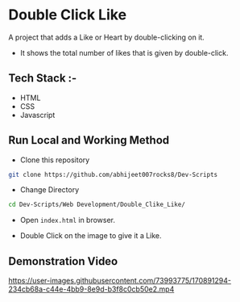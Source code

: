 # Double Click Like

A project that adds a Like or Heart by double-clicking on it.
* It shows the total number of likes that is given by double-click.

## Tech Stack :-

- HTML
- CSS
- Javascript

## Run Local and Working Method

* Clone this repository

```bash
git clone https://github.com/abhijeet007rocks8/Dev-Scripts
```

* Change Directory

```bash
cd Dev-Scripts/Web Development/Double_Clike_Like/
```

* Open `index.html` in browser.

* Double Click on the image to give it a Like.

## Demonstration Video
https://user-images.githubusercontent.com/73993775/170891294-234cb68a-c44e-4bb9-8e9d-b3f8c0cb50e2.mp4
